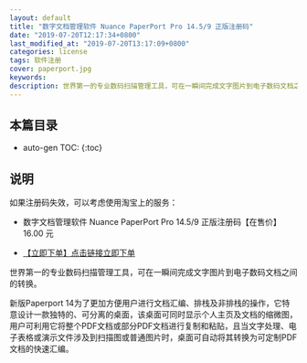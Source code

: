 ```yaml
---
layout: default
title: "数字文档管理软件 Nuance PaperPort Pro 14.5/9 正版注册码"
date: "2019-07-20T12:17:34+0800"
last_modified_at: "2019-07-20T13:17:09+0800"
categories: license
tags: 软件注册
cover: paperport.jpg
keywords:
description: 世界第一的专业数码扫描管理工具，可在一瞬间完成文字图片到电子数码文档之间的转换。
---
```


## 本篇目录

* auto-gen TOC:
{:toc}

## 说明

如果注册码失效，可以考虑使用淘宝上的服务：

* 数字文档管理软件 Nuance PaperPort Pro 14.5/9 正版注册码【在售价】16.00 元

* [【立即下单】点击链接立即下单](https://s.click.taobao.com/t?e=m%3D2%26s%3D9mtzcj1voG8cQipKwQzePOeEDrYVVa64LKpWJ%2Bin0XLjf2vlNIV67iVQNwdnfEDWhEvvQe3dPn1FzjN9hD2WgqNloZYdv3EG6YKsWt4FgAKVoz8w%2F8flOF9EeTtntI440rU7bvMfl7HnFl8Jum2LE3ZBxYFlOV9iskmx5kiO8DpndR0CisZIhWrkkGxE5r53b9qJq5%2FOwEYMlu5kMKse3g%3D%3D&scm=null&pvid=null&app_pvid=59590_11.1.242.138_137997_1563596315015&ptl=floorId:17741;app_pvid:59590_11.1.242.138_137997_1563596315015&union_lens=lensId:0b8d12c1_0e67_16c0d98e0aa_ac50)

世界第一的专业数码扫描管理工具，可在一瞬间完成文字图片到电子数码文档之间的转换。

新版Paperport 14为了更加方便用户进行文档汇编、排栈及非排栈的操作，它特意设计一款独特的、可分离的桌面，该桌面可同时显示个人主页及文档的缩微图，用户可利用它将整个PDF文档或部分PDF文档进行复制和粘贴，且当文字处理、电子表格或演示文件涉及到扫描图或普通图片时，桌面可自动将其转换为可定制PDF文档的快速汇编。

